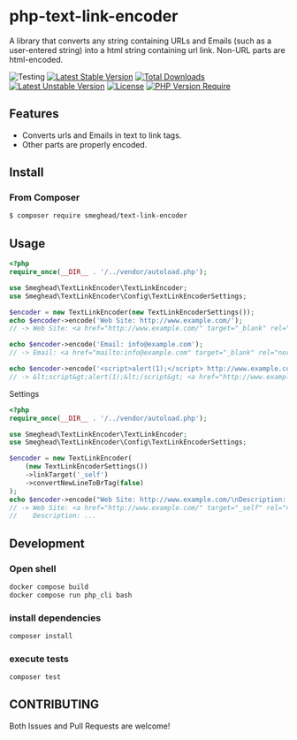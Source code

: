 # php-text-link-encoder

A library that converts any string containing URLs and Emails (such as a user-entered string) into a html string containing url link. Non-URL parts are html-encoded.

![Testing](https://github.com/smeghead/php-text-link-encoder/actions/workflows/php.yml/badge.svg?event=push) [![Latest Stable Version](http://poser.pugx.org/smeghead/text-link-encoder/v)](https://packagist.org/packages/smeghead/text-link-encoder) [![Total Downloads](http://poser.pugx.org/smeghead/text-link-encoder/downloads)](https://packagist.org/packages/smeghead/text-link-encoder) [![Latest Unstable Version](http://poser.pugx.org/smeghead/text-link-encoder/v/unstable)](https://packagist.org/packages/smeghead/text-link-encoder) [![License](http://poser.pugx.org/smeghead/text-link-encoder/license)](https://packagist.org/packages/smeghead/text-link-encoder) [![PHP Version Require](http://poser.pugx.org/smeghead/text-link-encoder/require/php)](https://packagist.org/packages/smeghead/text-link-encoder)

## Features

 * Converts urls and Emails in text to link tags.
 * Other parts are properly encoded.

## Install

### From Composer

```bash
$ composer require smeghead/text-link-encoder
```

## Usage

```php
<?php
require_once(__DIR__ . '/../vendor/autoload.php');

use Smeghead\TextLinkEncoder\TextLinkEncoder;
use Smeghead\TextLinkEncoder\Config\TextLinkEncoderSettings;

$encoder = new TextLinkEncoder(new TextLinkEncoderSettings());
echo $encoder->encode('Web Site: http://www.example.com/');
// -> Web Site: <a href="http://www.example.com/" target="_blank" rel="noreferrer noopener">http://www.example.com/</a>

echo $encoder->encode('Email: info@example.com');
// -> Email: <a href="mailto:info@example.com" target="_blank" rel="noreferrer noopener">info@example.com</a>

echo $encoder->encode('<script>alert(1);</script> http://www.example.com/');
// -> &lt;script&gt;alert(1);&lt;/script&gt; <a href="http://www.example.com/" target="_blank" rel="noreferrer noopener">http://www.example.com/</a>
```

Settings

```php
<?php
require_once(__DIR__ . '/../vendor/autoload.php');

use Smeghead\TextLinkEncoder\TextLinkEncoder;
use Smeghead\TextLinkEncoder\Config\TextLinkEncoderSettings;

$encoder = new TextLinkEncoder(
    (new TextLinkEncoderSettings())
    ->linkTarget('_self')
    ->convertNewLineToBrTag(false)
);
echo $encoder->encode("Web Site: http://www.example.com/\nDescription: ...");
// -> Web Site: <a href="http://www.example.com/" target="_self" rel="noreferrer noopener">http://www.example.com/</a>
//    Description: ...
```

## Development

### Open shell

```bash
docker compose build
docker compose run php_cli bash
```

### install dependencies

```bash
composer install
```

### execute tests

```bash
composer test
```

## CONTRIBUTING

Both Issues and Pull Requests are welcome!

